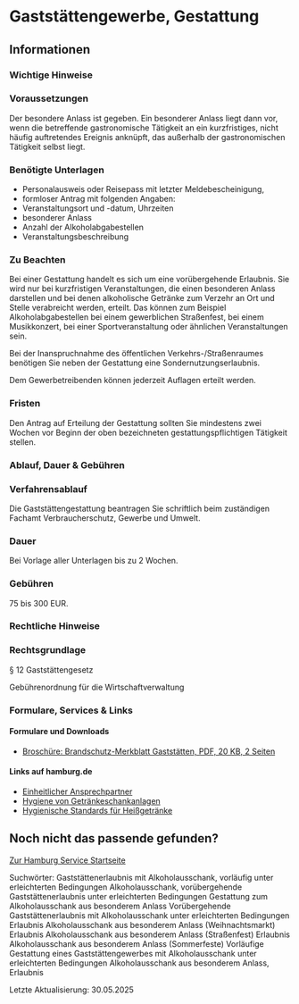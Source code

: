 




Gaststättengewerbe, Gestattung
==============================

Informationen
-------------

### Wichtige Hinweise

### Voraussetzungen

Der besondere Anlass ist gegeben. Ein besonderer Anlass liegt dann vor, wenn die betreffende gastronomische Tätigkeit an ein kurzfristiges, nicht häufig auftretendes Ereignis anknüpft, das außerhalb der gastronomischen Tätigkeit selbst liegt.

### Benötigte Unterlagen

* Personalausweis oder Reisepass mit letzter Meldebescheinigung,
* formloser Antrag mit folgenden Angaben:
* Veranstaltungsort und -datum, Uhrzeiten
* besonderer Anlass
* Anzahl der Alkoholabgabestellen
* Veranstaltungsbeschreibung

### Zu Beachten

Bei einer Gestattung handelt es sich um eine vorübergehende Erlaubnis. Sie wird nur bei kurzfristigen Veranstaltungen, die einen besonderen Anlass darstellen und bei denen alkoholische Getränke zum Verzehr an Ort und Stelle verabreicht werden, erteilt. Das können zum Beispiel Alkoholabgabestellen bei einem gewerblichen Straßenfest, bei einem Musikkonzert, bei einer Sportveranstaltung oder ähnlichen Veranstaltungen sein.  
  
Bei der Inanspruchnahme des öffentlichen Verkehrs-/Straßenraumes benötigen Sie neben der Gestattung eine Sondernutzungserlaubnis.  
  
Dem Gewerbetreibenden können jederzeit Auflagen erteilt werden.

### Fristen

Den Antrag auf Erteilung der Gestattung sollten Sie mindestens zwei Wochen vor Beginn der oben bezeichneten gestattungspflichtigen Tätigkeit stellen.

### Ablauf, Dauer & Gebühren

### Verfahrensablauf

Die Gaststättengestattung beantragen Sie schriftlich beim zuständigen Fachamt Verbraucherschutz, Gewerbe und Umwelt.

### Dauer

Bei Vorlage aller Unterlagen bis zu 2 Wochen.

### Gebühren

75 bis 300 EUR.

### Rechtliche Hinweise

### Rechtsgrundlage

§ 12 Gaststättengesetz  
  
Gebührenordnung für die Wirtschaftverwaltung

### Formulare, Services & Links

#### Formulare und Downloads

* [Broschüre: Brandschutz-Merkblatt Gaststätten, PDF, 20 KB, 2 Seiten](https://fhh1.hamburg.de/Dibis/form/pdf/WI-Sonder2.pdf)

#### Links auf hamburg.de

* [Einheitlicher Ansprechpartner](https://www.hamburg.de/politik-und-verwaltung/behoerden/bwi/services/einheitlicher-ansprechpartner)
* [Hygiene von Getränkeschankanlagen](https://www.hamburg.de/pressearchiv-fhh/4309816/2014-05-09-bgv-hygieneregeln-schankanlagen/)
* [Hygienische Standards für Heißgetränke](https://www.hamburg.de/lebensmittel/9754308/heissgetraenke/)

Noch nicht das passende gefunden?
---------------------------------

 [Zur Hamburg Service Startseite](/service/)

Suchwörter: Gaststättenerlaubnis mit Alkoholausschank, vorläufig unter erleichterten Bedingungen Alkoholausschank, vorübergehende Gaststättenerlaubnis unter erleichterten Bedingungen Gestattung zum Alkoholausschank aus besonderem Anlass Vorübergehende Gaststättenerlaubnis mit Alkoholausschank unter erleichterten Bedingungen Erlaubnis Alkoholausschank aus besonderem Anlass (Weihnachtsmarkt) Erlaubnis Alkoholausschank aus besonderem Anlass (Straßenfest) Erlaubnis Alkoholausschank aus besonderem Anlass (Sommerfeste) Vorläufige Gestattung eines Gaststättengewerbes mit Alkoholausschank unter erleichterten Bedingungen Alkoholausschank aus besonderem Anlass, Erlaubnis

Letzte Aktualisierung: 30.05.2025

